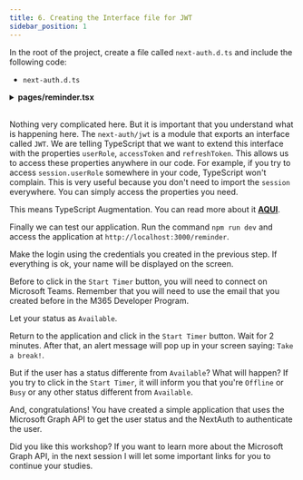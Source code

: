 ```yaml
---
title: 6. Creating the Interface file for JWT
sidebar_position: 1
---
```


In the root of the project, create a file called `next-auth.d.ts` and include the following code:

- `next-auth.d.ts`

<details><summary><b>pages/reminder.tsx</b></summary>
<br/>

```tsx
import "next-auth/jwt"

// Read more at: https://next-auth.js.org/getting-started/typescript#module-augmentation

declare module "next-auth/jwt" {
  interface JWT {
    userRole?: "admin",
    accessToken?: string,
    refreshToken?: string,
  }
}
```

</details>
<br />

Nothing very complicated here. But it is important that you understand what is happening here. The `next-auth/jwt` is a module that exports an interface called `JWT`. We are telling TypeScript that we want to extend this interface with the properties `userRole`, `accessToken` and `refreshToken`. This allows us to access these properties anywhere in our code. For example, if you try to access `session.userRole` somewhere in your code, TypeScript won't complain. This is very useful because you don't need to import the `session` everywhere. You can simply access the properties you need.

This means TypeScript Augmentation. You can read more about it **[AQUI](https://next-auth.js.org/getting-started/typescript#module-augmentation)**.

Finally we can test our application. Run the command `npm run dev` and access the application at `http://localhost:3000/reminder`. 

Make the login using the credentials you created in the previous step. If everything is ok, your name will be displayed on the screen.

Before to click in the `Start Timer` button, you will need to connect on Microsoft Teams. Remember that you will need to use the email that you created before in the M365 Developer Program.

Let your status as `Available`.

Return to the application and click in the `Start Timer` button. Wait for 2 minutes. After that, an alert message will pop up in your screen saying: `Take a break!`.

But if the user has a status differente from `Available`? What will happen? If you try to click in the `Start Timer`, it will inform you that you're `Offline` or `Busy` or any other status different from `Available`.

And, congratulations! You have created a simple application that uses the Microsoft Graph API to get the user status and the NextAuth to authenticate the user. 

Did you like this workshop? If you want to learn more about the Microsoft Graph API, in the next session I will let some important links for you to continue your studies.